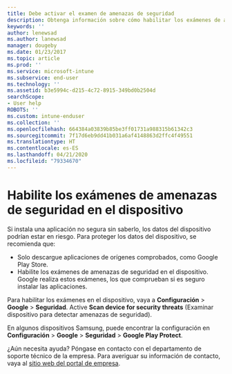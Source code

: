 ```yaml
---
title: Debe activar el examen de amenazas de seguridad
description: Obtenga información sobre cómo habilitar los exámenes de amenazas de seguridad en el dispositivo
keywords: ''
author: lenewsad
ms.author: lanewsad
manager: dougeby
ms.date: 01/23/2017
ms.topic: article
ms.prod: ''
ms.service: microsoft-intune
ms.subservice: end-user
ms.technology: ''
ms.assetid: b3e5994c-d215-4c72-8915-349bd0b2504d
searchScope:
- User help
ROBOTS: ''
ms.custom: intune-enduser
ms.collection: ''
ms.openlocfilehash: 664384a03839b85be3ff01731a988315b61342c3
ms.sourcegitcommit: 7f17d6eb9dd41b031a6af4148863d2ffc4f49551
ms.translationtype: HT
ms.contentlocale: es-ES
ms.lasthandoff: 04/21/2020
ms.locfileid: "79334670"
---
```

# <a name="enable-security-threat-scans-on-your-device"></a>Habilite los exámenes de amenazas de seguridad en el dispositivo 
Si instala una aplicación no segura sin saberlo, los datos del dispositivo podrían estar en riesgo. Para proteger los datos del dispositivo, se recomienda que: 

* Solo descargue aplicaciones de orígenes comprobados, como Google Play Store.  
* Habilite los exámenes de amenazas de seguridad en el dispositivo. Google realiza estos exámenes, los que comprueban si es seguro instalar las aplicaciones.  

Para habilitar los exámenes en el dispositivo, vaya a **Configuración** > **Google** > **Seguridad**. Active **Scan device for security threats** (Examinar dispositivo para detectar amenazas de seguridad).  

En algunos dispositivos Samsung, puede encontrar la configuración en **Configuración** > **Google** > **Seguridad** > **Google Play Protect**.

¿Aún necesita ayuda? Póngase en contacto con el departamento de soporte técnico de la empresa. Para averiguar su información de contacto, vaya al [sitio web del portal de empresa](https://go.microsoft.com/fwlink/?linkid=2010980). 
